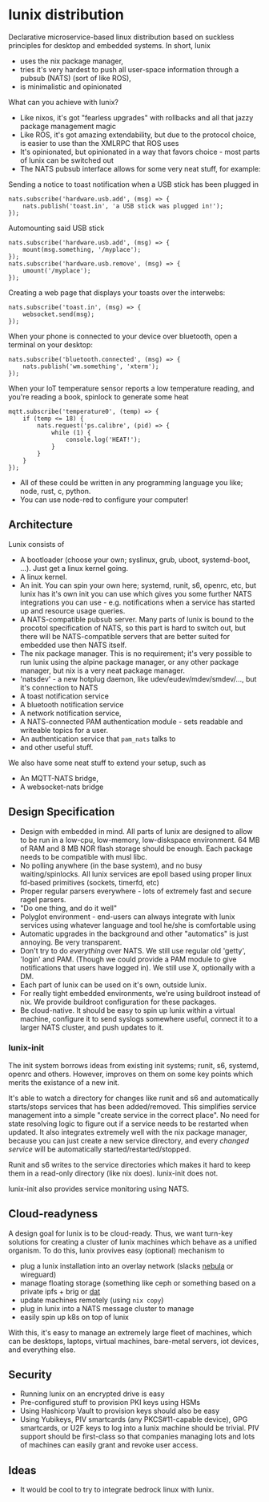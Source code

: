 # lunix distribution

Declarative microservice-based linux distribution based on suckless principles
for desktop and embedded systems. In short, lunix

* uses the nix package manager,
* tries it's very hardest to push all user-space information through a pubsub
  (NATS) (sort of like ROS),
* is minimalistic and opinionated

What can you achieve with lunix?

* Like nixos, it's got "fearless upgrades" with rollbacks and all that jazzy
  package management magic
* Like ROS, it's got amazing extendability, but due to the protocol choice, is
  easier to use than the XMLRPC that ROS uses
* It's opinionated, but opinionated in a way that favors choice - most parts of
  lunix can be switched out
* The NATS pubsub interface allows for some very neat stuff, for example:


Sending a notice to toast notification when a USB stick has been plugged in

```
nats.subscribe('hardware.usb.add', (msg) => {
    nats.publish('toast.in', 'a USB stick was plugged in!');
});
```

Automounting said USB stick

```
nats.subscribe('hardware.usb.add', (msg) => {
    mount(msg.something, '/myplace');
});
nats.subscribe('hardware.usb.remove', (msg) => {
    umount('/myplace');
});
```

Creating a web page that displays your toasts over the interwebs:

```
nats.subscribe('toast.in', (msg) => {
    websocket.send(msg);
});
```

When your phone is connected to your device over bluetooth, open a
terminal on your desktop:

```
nats.subscribe('bluetooth.connected', (msg) => {
    nats.publish('wm.something', 'xterm');
});
```

When your IoT temperature sensor reports a low temperature reading,
and you're reading a book, spinlock to generate some heat

```
mqtt.subscribe('temperature0', (temp) => {
    if (temp <= 18) {
        nats.request('ps.calibre', (pid) => {
            while (1) {
                console.log('HEAT!');
            }
        }
    }
});
```

* All of these could be written in any programming language you like; node,
  rust, c, python.
* You can use node-red to configure your computer!


## Architecture

Lunix consists of

* A bootloader (choose your own; syslinux, grub, uboot, systemd-boot, ...).
  Just get a linux kernel going.
* A linux kernel.
* An init. You can spin your own here; systemd, runit, s6, openrc, etc, but
  lunix has it's own init you can use which gives you some further NATS
  integrations you can use - e.g. notifications when a service has started up
  and resource usage queries.
* A NATS-compatible pubsub server. Many parts of lunix is bound to the procotol
  specification of NATS, so this part is hard to switch out, but there will be
  NATS-compatible servers that are better suited for embedded use then NATS
  itself.
* The nix package manager. This is no requirement; it's very possible to run
  lunix using the alpine package manager, or any other package manager, but
  nix is a very neat package manager.
* 'natsdev' - a new hotplug daemon, like udev/eudev/mdev/smdev/..., but it's
  connection to NATS 
* A toast notification service
* A bluetooth notification service
* A network notification service,
* A NATS-connected PAM authentication module - sets readable and writeable
  topics for a user.
* An authentication service that `pam_nats` talks to
* and other useful stuff.


We also have some neat stuff to extend your setup, such as 

* An MQTT-NATS bridge,
* A websocket-nats bridge


## Design Specification

* Design with embedded in mind. All parts of lunix are designed to allow to be
  run in a low-cpu, low-memory, low-diskspace environment. 64 MB of RAM and 8
  MB NOR flash storage should be enough. Each package needs to be compatible
  with musl libc.
* No polling anywhere (in the base system), and no busy waiting/spinlocks. All
  lunix services are epoll based using proper linux fd-based primitives
  (sockets, timerfd, etc)
* Proper regular parsers everywhere - lots of extremely fast and secure ragel
  parsers.
* "Do one thing, and do it well"
* Polyglot environment - end-users can always integrate with lunix services 
  using whatever language and tool he/she is comfortable using
* Automatic upgrades in the background and other "automatics" is just annoying.
  Be very transparent.
* Don't try to do *everything* over NATS. We still use regular old 'getty',
  'login' and PAM. (Though we could provide a PAM module to give notifications
  that users have logged in). We still use X, optionally with a DM.
* Each part of lunix can be used on it's own, outside lunix.
* For really tight embedded environments, we're using buildroot instead of nix.
  We provide buildroot configuration for these packages.
* Be cloud-native. It should be easy to spin up lunix within a virtual machine,
  configure it to send syslogs somewhere useful, connect it to a larger NATS
  cluster, and push updates to it.


### lunix-init

The init system borrows ideas from existing init systems; runit, s6, systemd,
openrc and others. However, improves on them on some key points which merits
the existance of a new init.

It's able to watch a directory for changes like runit and s6 and automatically
starts/stops services that has been added/removed. This simplifies service
management into a simple "create service in the correct place". No need for
state resolving logic to figure out if a service needs to be restarted when
updated. It also integrates extremely well with the nix package manager,
because you can just create a new service directory, and every *changed
service* will be automatically started/restarted/stopped.

Runit and s6 writes to the service directories which makes it hard to keep them
in a read-only directory (like nix does). lunix-init does not.

lunix-init also provides service monitoring using NATS.


## Cloud-readyness

A design goal for lunix is to be cloud-ready. Thus, we want turn-key solutions
for creating a cluster of lunix machines which behave as a unified organism. To
do this, lunix provives easy (optional) mechanism to

* plug a lunix installation into an overlay network (slacks [nebula](https://github.com/slackhq/nebula)
  or wireguard)
* manage floating storage (something like ceph or something based on a private
  ipfs + brig or [dat](https://dat.foundation/)
* update machines remotely (using `nix copy`)
* plug in lunix into a NATS message cluster to manage
* easily spin up k8s on top of lunix

With this, it's easy to manage an extremely large fleet of machines, which can
be desktops, laptops, virtual machines, bare-metal servers, iot devices, and
everything else.


## Security

* Running lunix on an encrypted drive is easy
* Pre-configured stuff to provision PKI keys using HSMs
* Using Hashicorp Vault to provision keys should also be easy
* Using Yubikeys, PIV smartcards (any PKCS#11-capable device), GPG smartcards,
  or U2F keys to log into a lunix machine should be trivial. PIV support should
  be first-class so that companies managing lots and lots of machines can
  easily grant and revoke user access.


## Ideas

* It would be cool to try to integrate bedrock linux with lunix.
